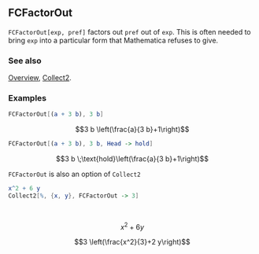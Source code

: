 ## FCFactorOut

`FCFactorOut[exp, pref]` factors out `pref` out of `exp`. This is often needed to bring `exp` into a particular form that Mathematica refuses to give.

### See also

[Overview](Extra/FeynCalc.md), [Collect2](Collect2.md).

### Examples

```mathematica
FCFactorOut[(a + 3 b), 3 b]
```

$$3 b \left(\frac{a}{3 b}+1\right)$$

```mathematica
FCFactorOut[(a + 3 b), 3 b, Head -> hold]
```

$$3 b \;\text{hold}\left(\frac{a}{3 b}+1\right)$$

`FCFactorOut` is also an option of `Collect2`

```mathematica
x^2 + 6 y
Collect2[%, {x, y}, FCFactorOut -> 3] 
  
 

```

$$x^2+6 y$$

$$3 \left(\frac{x^2}{3}+2 y\right)$$
